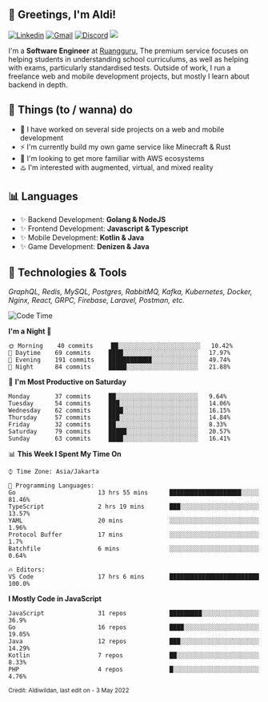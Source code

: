 <!-- Greetings -->
## 👋 Greetings, I'm Aldi!

<!-- Social Media -->
[![Linkedin](https://img.shields.io/badge/-aldiwildan-blue?style=flat&logo=Linkedin&logoColor=white)](https://www.linkedin.com/in/aldiwildan/)
[![Gmail](https://img.shields.io/badge/-aldiwild77@gmail.com-c14438?style=flat&logo=Gmail&logoColor=white)](mailto:aldiwild77@gmail.com)
[![Discord](https://img.shields.io/badge/-Chroma-5663F7?style=flat&logo=Discord&logoColor=white)](https://discord.gg/BUxraQ8)
![](https://komarev.com/ghpvc/?username=aldiwildan77&label=Visitor&color=2bbc8a)

<!-- Introduction -->
I'm a **Software Engineer** at [Ruangguru](https://ruangguru.com), The premium service focuses on helping students in understanding school curriculums, as well as helping with exams, particularly standardised tests. Outside of work, I run a freelance web and mobile development projects, but mostly I learn about backend in depth.

## 📃 Things (to / wanna) do
- 🐝 I have worked on several side projects on a web and mobile development
- ⚡ I'm currently build my own game service like Minecraft & Rust
- 🌱 I'm looking to get more familiar with AWS ecosystems
- ♨️ I'm interested with augmented, virtual, and mixed reality

## 📊 Languages
- ✨ Backend Development: **Golang & NodeJS**
- ✨ Frontend Development: **Javascript & Typescript**
- ✨ Mobile Development: **Kotlin & Java**
- ✨ Game Development: **Denizen & Java**

## 🔧 Technologies & Tools
*GraphQL, Redis, MySQL, Postgres, RabbitMQ, Kafka, Kubernetes, Docker, Nginx, React, GRPC, Firebase, Laravel, Postman, etc.*

<!--START_SECTION:waka-->
![Code Time](http://img.shields.io/badge/Code%20Time-0%20secs-blue)

**I'm a Night 🦉** 

```text
🌞 Morning    40 commits     ██░░░░░░░░░░░░░░░░░░░░░░░   10.42% 
🌆 Daytime    69 commits     ████░░░░░░░░░░░░░░░░░░░░░   17.97% 
🌃 Evening    191 commits    ████████████░░░░░░░░░░░░░   49.74% 
🌙 Night      84 commits     █████░░░░░░░░░░░░░░░░░░░░   21.88%

```
📅 **I'm Most Productive on Saturday** 

```text
Monday       37 commits     ██░░░░░░░░░░░░░░░░░░░░░░░   9.64% 
Tuesday      54 commits     ███░░░░░░░░░░░░░░░░░░░░░░   14.06% 
Wednesday    62 commits     ████░░░░░░░░░░░░░░░░░░░░░   16.15% 
Thursday     57 commits     ███░░░░░░░░░░░░░░░░░░░░░░   14.84% 
Friday       32 commits     ██░░░░░░░░░░░░░░░░░░░░░░░   8.33% 
Saturday     79 commits     █████░░░░░░░░░░░░░░░░░░░░   20.57% 
Sunday       63 commits     ████░░░░░░░░░░░░░░░░░░░░░   16.41%

```


📊 **This Week I Spent My Time On** 

```text
⌚︎ Time Zone: Asia/Jakarta

💬 Programming Languages: 
Go                       13 hrs 55 mins      ████████████████████░░░░░   81.46% 
TypeScript               2 hrs 19 mins       ███░░░░░░░░░░░░░░░░░░░░░░   13.57% 
YAML                     20 mins             ░░░░░░░░░░░░░░░░░░░░░░░░░   1.96% 
Protocol Buffer          17 mins             ░░░░░░░░░░░░░░░░░░░░░░░░░   1.7% 
Batchfile                6 mins              ░░░░░░░░░░░░░░░░░░░░░░░░░   0.64%

🔥 Editors: 
VS Code                  17 hrs 6 mins       █████████████████████████   100.0%

```

**I Mostly Code in JavaScript** 

```text
JavaScript               31 repos            █████████░░░░░░░░░░░░░░░░   36.9% 
Go                       16 repos            ████░░░░░░░░░░░░░░░░░░░░░   19.05% 
Java                     12 repos            ███░░░░░░░░░░░░░░░░░░░░░░   14.29% 
Kotlin                   7 repos             ██░░░░░░░░░░░░░░░░░░░░░░░   8.33% 
PHP                      4 repos             █░░░░░░░░░░░░░░░░░░░░░░░░   4.76%

```



<!--END_SECTION:waka-->

<sub>Credit: Aldiwildan, last edit on - 3 May 2022</sub>
